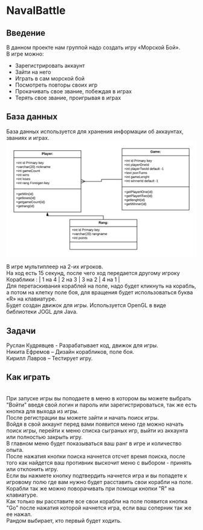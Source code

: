 # NavalBattle

## Введение
В данном проекте нам группой надо создать игру «Морской Бой». 
<br>
В игре можно:
* Зарегистрировать аккаунт
* Зайти на него
* Играть в сам морской бой
* Посмотреть повторы своих игр
* Прокачивать свое звание, побеждая в играх
* Терять свое звание, проигрывая в играх
## База данных
База данных используется для хранения информации об аккаунтах, званиях и играх.
![UML Schema](https://github.com/creperkiler2101/NavalBattle/blob/master/UMLSchema.png)

В игре мультиплеер на 2-их игроков.
<br>
На ход есть 15 секунд, после чего ход передается другому игроку
<br>
Кораблики : | 1 на 4  | 2 на 3 | 3 на 2 | 4 на 1 |
<br>
Для перетаскивания кораблей на поле, надо будет кликнуть на корабль,
а потом на клетку поле боя, для вращения будет использоваться буква «R» на клавиатуре.
<br>
Будет создан движок для игры. Используется OpenGL в виде библиотеки JOGL для Java.
<br>
## Задачи
Руслан Кудрявцев - Разрабатывает код, движок для игры.
<br>
Никита Ефремов – Дизайн корабликов, поле боя.
<br>
Кирилл Лавров – Тестирует игру.
<br>
## Как играть
<br>
При запуске игры вы поподаете в меню в котором вы можете выбрать "Войти" введя свой логин и пароль или зарегистрироваться, так же есть кнопка для выхода из игры.
<br>
После регистрации вы можете зайти и начать поиск игры. 
<br>
Войдя в свой аккаунт перед вами появится меню где можно начать поиск игры, перейти к меню списка сыграных игр, выйти из аккаунта или полностью закрыть игру.
<br>
В главном меню будет показываться ваш ранг в игре и количество опыта.
<br>
После нажатия кнопки поиска начнется отсчет время поиска, после того как найдется ваш противник выскочит меню с выбором - принять или отклонить игру.
<br>
Если вы нажмете кнопку подтвердить начнется игра и вы попадете к игровому полю где вам нужно будет расставить свои корабли на поле.
<br>
Корабли так же можно поворачивать при помощи кнопки "R" на клавиатуре.
<br>
Как только вы расставите все свои корабли на поле появится кнопка "Go" после нажатия которой начнется игра, если ваш соперник так же ее нажал.
<br>
Рандом выбирает, кто первый будет ходить.
<br>
